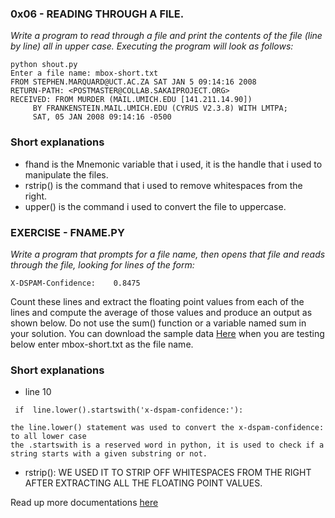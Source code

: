 ### 0x06 - READING THROUGH A FILE.
*Write a program to read through a file and print the contents of the file (line by line) all in upper case.
Executing the program will look as follows:*

```
python shout.py
Enter a file name: mbox-short.txt
FROM STEPHEN.MARQUARD@UCT.AC.ZA SAT JAN 5 09:14:16 2008
RETURN-PATH: <POSTMASTER@COLLAB.SAKAIPROJECT.ORG>
RECEIVED: FROM MURDER (MAIL.UMICH.EDU [141.211.14.90])
     BY FRANKENSTEIN.MAIL.UMICH.EDU (CYRUS V2.3.8) WITH LMTPA;
     SAT, 05 JAN 2008 09:14:16 -0500
```
### Short explanations
- fhand is the Mnemonic variable that i used, it is the handle that i used to manipulate the files.
- rstrip() is the  command that i used to remove whitespaces from the right.
- upper() is the command i used to convert the file to uppercase.

### EXERCISE - FNAME.PY

*Write a program that prompts for a file name, then opens that file and reads through the file, looking for lines of the form:*
```
X-DSPAM-Confidence:    0.8475
```
Count these lines and extract the floating point values from each of the lines and compute the average of those values and produce an output as shown below. Do not use the sum() function or a variable named sum in your solution.
You can download the sample data [Here](http://www.py4e.com/code3/mbox-short.txt) when you are testing below enter mbox-short.txt as the file name.


### Short explanations
- line 10
```
 if  line.lower().startswith('x-dspam-confidence:'):

the line.lower() statement was used to convert the x-dspam-confidence: to all lower case
the .startswith is a reserved word in python, it is used to check if a string starts with a given substring or not.

 ```
- rstrip(): WE USED IT TO STRIP OFF WHITESPACES FROM THE RIGHT AFTER EXTRACTING ALL THE FLOATING POINT VALUES.

Read up more documentations [here](https://www.learnpython.org/)
